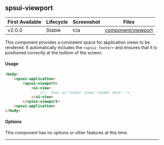## spsui-viewport

| First Available 	| Lifecycle     | Screenshot    | Files |
|-----------------	|----------     |-----------    |------ |
| v2.0.0 	        | Stable        | n/a           | [component/viewport][viewport] 	|

This component provides a consistent space for application views to be rendered. It automatically includes
the ```<spsui-footer>``` and ensures that it is positioned correctly at the bottom of the screen.

#### Usage

```html
<body>
    <spsui-application>
        <spsui-viewport>
            <ui-view>
                <!-- Your ui-router views render here -->
            </ui-view>
        </spsui-viewport>
    <spsui-application>
</body>
```

#### Options

This component has no options or other features at this time.

---

[viewport]: https://github.com/SPSCommerce/webui-core/blob/master/core/components/viewport
